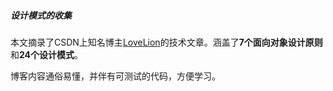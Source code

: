 ##### 设计模式的收集

本文摘录了CSDN上知名博主[LoveLion](http://my.csdn.net/LoveLion)的技术文章。涵盖了**7个面向对象设计原则**和**24个设计模式**。

博客内容通俗易懂，并伴有可测试的代码，方便学习。

